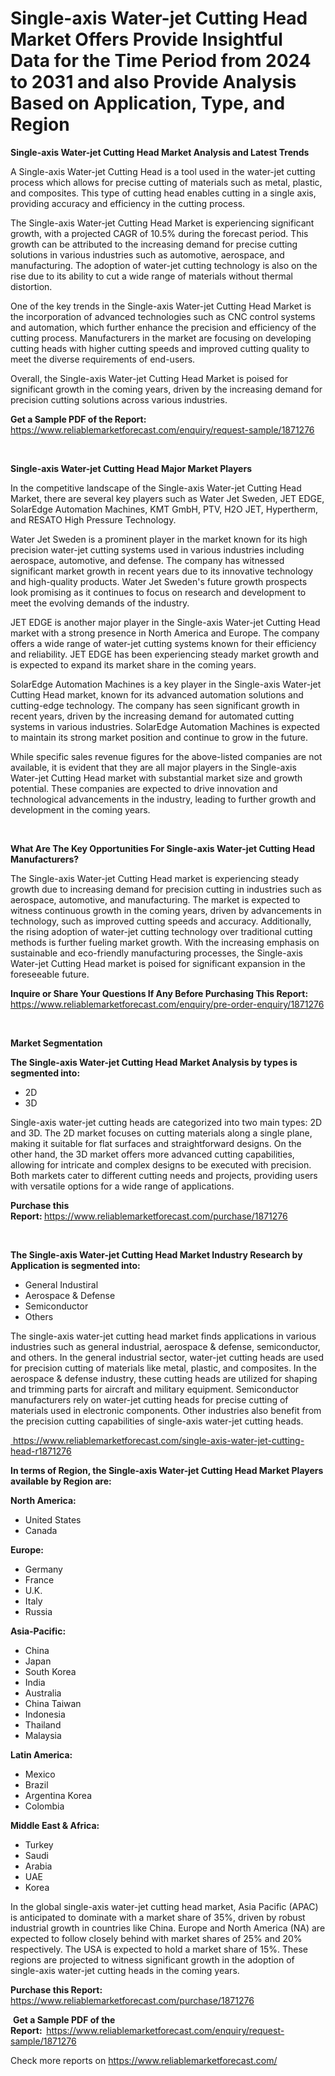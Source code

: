 <p><h1>Single-axis Water-jet Cutting Head Market Offers Provide Insightful Data for the Time Period from 2024 to 2031 and also Provide Analysis Based on Application, Type, and Region</h1></p><p><strong>Single-axis Water-jet Cutting Head Market Analysis and Latest Trends</strong></p>
<p><p>A Single-axis Water-jet Cutting Head is a tool used in the water-jet cutting process which allows for precise cutting of materials such as metal, plastic, and composites. This type of cutting head enables cutting in a single axis, providing accuracy and efficiency in the cutting process.</p><p>The Single-axis Water-jet Cutting Head Market is experiencing significant growth, with a projected CAGR of 10.5% during the forecast period. This growth can be attributed to the increasing demand for precise cutting solutions in various industries such as automotive, aerospace, and manufacturing. The adoption of water-jet cutting technology is also on the rise due to its ability to cut a wide range of materials without thermal distortion.</p><p>One of the key trends in the Single-axis Water-jet Cutting Head Market is the incorporation of advanced technologies such as CNC control systems and automation, which further enhance the precision and efficiency of the cutting process. Manufacturers in the market are focusing on developing cutting heads with higher cutting speeds and improved cutting quality to meet the diverse requirements of end-users.</p><p>Overall, the Single-axis Water-jet Cutting Head Market is poised for significant growth in the coming years, driven by the increasing demand for precision cutting solutions across various industries.</p></p>
<p><strong>Get a Sample PDF of the Report:&nbsp;</strong> <a href="https://www.reliablemarketforecast.com/enquiry/request-sample/1871276">https://www.reliablemarketforecast.com/enquiry/request-sample/1871276</a></p>
<p>&nbsp;</p>
<p><strong>Single-axis Water-jet Cutting Head Major Market Players</strong></p>
<p><p>In the competitive landscape of the Single-axis Water-jet Cutting Head Market, there are several key players such as Water Jet Sweden, JET EDGE, SolarEdge Automation Machines, KMT GmbH, PTV, H2O JET, Hypertherm, and RESATO High Pressure Technology.</p><p>Water Jet Sweden is a prominent player in the market known for its high precision water-jet cutting systems used in various industries including aerospace, automotive, and defense. The company has witnessed significant market growth in recent years due to its innovative technology and high-quality products. Water Jet Sweden's future growth prospects look promising as it continues to focus on research and development to meet the evolving demands of the industry.</p><p>JET EDGE is another major player in the Single-axis Water-jet Cutting Head market with a strong presence in North America and Europe. The company offers a wide range of water-jet cutting systems known for their efficiency and reliability. JET EDGE has been experiencing steady market growth and is expected to expand its market share in the coming years.</p><p>SolarEdge Automation Machines is a key player in the Single-axis Water-jet Cutting Head market, known for its advanced automation solutions and cutting-edge technology. The company has seen significant growth in recent years, driven by the increasing demand for automated cutting systems in various industries. SolarEdge Automation Machines is expected to maintain its strong market position and continue to grow in the future.</p><p>While specific sales revenue figures for the above-listed companies are not available, it is evident that they are all major players in the Single-axis Water-jet Cutting Head market with substantial market size and growth potential. These companies are expected to drive innovation and technological advancements in the industry, leading to further growth and development in the coming years.</p></p>
<p>&nbsp;</p>
<p><strong>What Are The Key Opportunities For Single-axis Water-jet Cutting Head Manufacturers?</strong></p>
<p><p>The Single-axis Water-jet Cutting Head market is experiencing steady growth due to increasing demand for precision cutting in industries such as aerospace, automotive, and manufacturing. The market is expected to witness continuous growth in the coming years, driven by advancements in technology, such as improved cutting speeds and accuracy. Additionally, the rising adoption of water-jet cutting technology over traditional cutting methods is further fueling market growth. With the increasing emphasis on sustainable and eco-friendly manufacturing processes, the Single-axis Water-jet Cutting Head market is poised for significant expansion in the foreseeable future.</p></p>
<p><strong>Inquire or Share Your Questions If Any Before Purchasing This Report:</strong> <a href="https://www.reliablemarketforecast.com/enquiry/pre-order-enquiry/1871276">https://www.reliablemarketforecast.com/enquiry/pre-order-enquiry/1871276</a></p>
<p>&nbsp;</p>
<p><strong>Market Segmentation</strong></p>
<p><strong>The Single-axis Water-jet Cutting Head Market Analysis by types is segmented into:</strong></p>
<p><ul><li>2D</li><li>3D</li></ul></p>
<p><p>Single-axis water-jet cutting heads are categorized into two main types: 2D and 3D. The 2D market focuses on cutting materials along a single plane, making it suitable for flat surfaces and straightforward designs. On the other hand, the 3D market offers more advanced cutting capabilities, allowing for intricate and complex designs to be executed with precision. Both markets cater to different cutting needs and projects, providing users with versatile options for a wide range of applications.</p></p>
<p><strong>Purchase this Report:&nbsp;</strong><a href="https://www.reliablemarketforecast.com/purchase/1871276">https://www.reliablemarketforecast.com/purchase/1871276</a></p>
<p>&nbsp;</p>
<p><strong>The Single-axis Water-jet Cutting Head Market Industry Research by Application is segmented into:</strong></p>
<p><ul><li>General Industiral</li><li>Aerospace & Defense</li><li>Semiconductor</li><li>Others</li></ul></p>
<p><p>The single-axis water-jet cutting head market finds applications in various industries such as general industrial, aerospace & defense, semiconductor, and others. In the general industrial sector, water-jet cutting heads are used for precision cutting of materials like metal, plastic, and composites. In the aerospace & defense industry, these cutting heads are utilized for shaping and trimming parts for aircraft and military equipment. Semiconductor manufacturers rely on water-jet cutting heads for precise cutting of materials used in electronic components. Other industries also benefit from the precision cutting capabilities of single-axis water-jet cutting heads.</p></p>
<p><a href="https://www.reliablemarketforecast.com/single-axis-water-jet-cutting-head-r1871276">&nbsp;https://www.reliablemarketforecast.com/single-axis-water-jet-cutting-head-r1871276</a></p>
<p><strong>In terms of Region, the Single-axis Water-jet Cutting Head Market Players available by Region are:</strong></p>
<p>
    <p> <strong> North America: </strong>
        <ul>
            <li>United States</li>
            <li>Canada</li>
        </ul>
        </p> 
    <p> <strong> Europe: </strong>
        <ul>
            <li>Germany</li>
            <li>France</li>
            <li>U.K.</li>
            <li>Italy</li>
            <li>Russia</li>
        </ul>
        </p> 
    <p> <strong> Asia-Pacific: </strong>
        <ul>
            <li>China</li>
            <li>Japan</li>
            <li>South Korea</li>
            <li>India</li>
            <li>Australia</li>
            <li>China Taiwan</li>
            <li>Indonesia</li>
            <li>Thailand</li>
            <li>Malaysia</li>
        </ul>
        </p> 
    <p> <strong> Latin America: </strong>
        <ul>
            <li>Mexico</li>
            <li>Brazil</li>
            <li>Argentina Korea</li>
            <li>Colombia</li>
        </ul>
        </p> 
    <p> <strong> Middle East & Africa: </strong>
        <ul>
            <li>Turkey</li>
            <li>Saudi</li>
            <li>Arabia</li>
            <li>UAE</li>
            <li>Korea</li>
        </ul>
    </p>
    </p>
<p><p>In the global single-axis water-jet cutting head market, Asia Pacific (APAC) is anticipated to dominate with a market share of 35%, driven by robust industrial growth in countries like China. Europe and North America (NA) are expected to follow closely behind with market shares of 25% and 20% respectively. The USA is expected to hold a market share of 15%. These regions are projected to witness significant growth in the adoption of single-axis water-jet cutting heads in the coming years.</p></p>
<p><strong>Purchase this Report: </strong><a href="https://www.reliablemarketforecast.com/purchase/1871276">https://www.reliablemarketforecast.com/purchase/1871276</a></p>
<p>&nbsp;<strong>Get a Sample PDF of the Report:&nbsp;&nbsp;</strong><a href="https://www.reliablemarketforecast.com/enquiry/request-sample/1871276">https://www.reliablemarketforecast.com/enquiry/request-sample/1871276</a></p>
<p><strong></strong></p>
<p>Check more reports on <a href="https://www.reliablemarketforecast.com/">https://www.reliablemarketforecast.com/</a></p>
